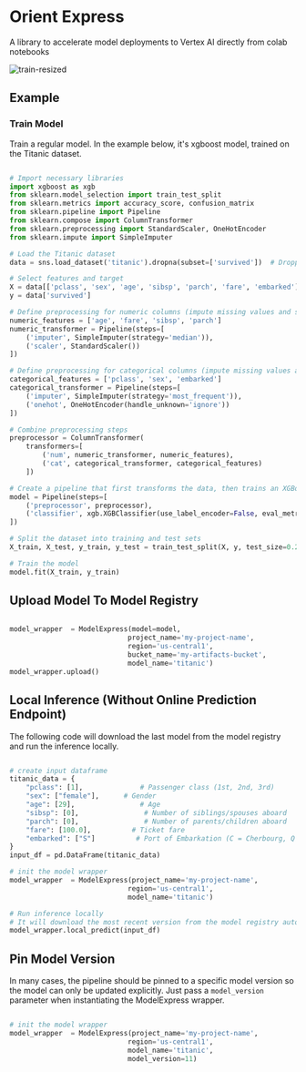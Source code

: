 # Orient Express
A library to accelerate model deployments to Vertex AI directly from colab notebooks

![train-resized](https://github.com/user-attachments/assets/f1ed32ec-07d9-4d48-8b96-3323db6b5091)

## Example

### Train Model

Train a regular model. In the example below, it's xgboost model, trained on the Titanic dataset.

```python

# Import necessary libraries
import xgboost as xgb
from sklearn.model_selection import train_test_split
from sklearn.metrics import accuracy_score, confusion_matrix
from sklearn.pipeline import Pipeline
from sklearn.compose import ColumnTransformer
from sklearn.preprocessing import StandardScaler, OneHotEncoder
from sklearn.impute import SimpleImputer

# Load the Titanic dataset
data = sns.load_dataset('titanic').dropna(subset=['survived'])  # Dropping rows with missing target labels

# Select features and target
X = data[['pclass', 'sex', 'age', 'sibsp', 'parch', 'fare', 'embarked']]
y = data['survived']

# Define preprocessing for numeric columns (impute missing values and scale features)
numeric_features = ['age', 'fare', 'sibsp', 'parch']
numeric_transformer = Pipeline(steps=[
    ('imputer', SimpleImputer(strategy='median')),
    ('scaler', StandardScaler())
])

# Define preprocessing for categorical columns (impute missing values and one-hot encode)
categorical_features = ['pclass', 'sex', 'embarked']
categorical_transformer = Pipeline(steps=[
    ('imputer', SimpleImputer(strategy='most_frequent')),
    ('onehot', OneHotEncoder(handle_unknown='ignore'))
])

# Combine preprocessing steps
preprocessor = ColumnTransformer(
    transformers=[
        ('num', numeric_transformer, numeric_features),
        ('cat', categorical_transformer, categorical_features)
    ])

# Create a pipeline that first transforms the data, then trains an XGBoost model
model = Pipeline(steps=[
    ('preprocessor', preprocessor),
    ('classifier', xgb.XGBClassifier(use_label_encoder=False, eval_metric='logloss'))
])

# Split the dataset into training and test sets
X_train, X_test, y_train, y_test = train_test_split(X, y, test_size=0.2, random_state=42)

# Train the model
model.fit(X_train, y_train)
```

## Upload Model To Model Registry

```python

model_wrapper  = ModelExpress(model=model,
                             project_name='my-project-name',
                             region='us-central1',
                             bucket_name='my-artifacts-bucket',
                             model_name='titanic')
model_wrapper.upload()
```

## Local Inference (Without Online Prediction Endpoint)

The following code will download the last model from the model registry and run the inference locally.

```python

# create input dataframe
titanic_data = {
    "pclass": [1],              # Passenger class (1st, 2nd, 3rd)
    "sex": ["female"],      # Gender
    "age": [29],                # Age
    "sibsp": [0],                # Number of siblings/spouses aboard
    "parch": [0],                # Number of parents/children aboard
    "fare": [100.0],          # Ticket fare
    "embarked": ["S"]          # Port of Embarkation (C = Cherbourg, Q = Queenstown, S = Southampton)
}
input_df = pd.DataFrame(titanic_data)

# init the model wrapper
model_wrapper  = ModelExpress(project_name='my-project-name',
                             region='us-central1',
                             model_name='titanic')

# Run inference locally
# It will download the most recent version from the model registry automatically
model_wrapper.local_predict(input_df)
```

## Pin Model Version

In many cases, the pipeline should be pinned to a specific model version so the model can only
be updated explicitly. Just pass a `model_version` parameter when instantiating the ModelExpress wrapper.

```python

# init the model wrapper
model_wrapper  = ModelExpress(project_name='my-project-name',
                             region='us-central1',
                             model_name='titanic',
                             model_version=11)
```
